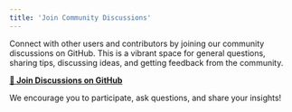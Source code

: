 ```yaml
---
title: 'Join Community Discussions'
---
```



Connect with other users and contributors by joining our community discussions on GitHub. This is a vibrant space for general questions, sharing tips, discussing ideas, and getting feedback from the community.

[**💬 Join Discussions on GitHub**](https://github.com/orgs/html2rss/discussions)

We encourage you to participate, ask questions, and share your insights!
